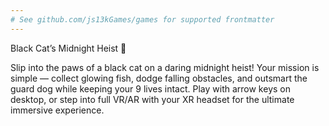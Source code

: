 ```yaml
---
# See github.com/js13kGames/games for supported frontmatter
---
```

Black Cat’s Midnight Heist 🐾

Slip into the paws of a black cat on a daring midnight heist! 
Your mission is simple — collect glowing fish, dodge falling obstacles, and outsmart the guard dog while keeping your 9 lives intact.
Play with arrow keys on desktop, or step into full VR/AR with your XR headset for the ultimate immersive experience.